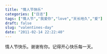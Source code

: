 ```yaml
---
title: "情人节快乐"
categories: ["日志"]
tags: ["情人节","我爱你","love","天长地久","爱"]
draft: false
slug: "valentines-day"
date: "2011-02-14 22:22:40"
---
```


情人节快乐。谢谢有你。记得开心快乐每一天。


